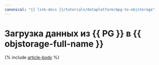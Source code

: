 ```yaml
---
canonical: "{{ link-docs }}/tutorials/dataplatform/mpg-to-objstorage"
---
```


# Загрузка данных из {{ PG }} в {{ objstorage-full-name }}

{% include [article-body](../../_tutorials/dataplatform/datatransfer/mpg-to-objstorage.md) %}
